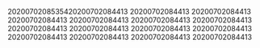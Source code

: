 2020070208535420200702084413
20200702084413
20200702084413
20200702084413
20200702084413
20200702084413
20200702084413
20200702084413
20200702084413
20200702084413
20200702084413
20200702084413
20200702084413
20200702084413
20200702084413
